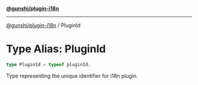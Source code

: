 [**@gunshi/plugin-i18n**](../index.md)

***

[@gunshi/plugin-i18n](../index.md) / PluginId

# Type Alias: PluginId

```ts
type PluginId = typeof pluginId;
```

Type representing the unique identifier for i18n plugin.
